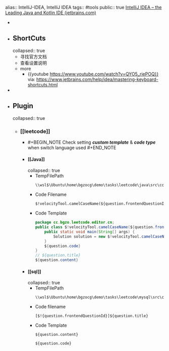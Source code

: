 alias:: IntelliJ-IDEA, IntelliJ IDEA
tags:: #tools
public:: true
[IntelliJ IDEA – the Leading Java and Kotlin IDE (jetbrains.com)](https://www.jetbrains.com/idea/)

-
- ## ShortCuts
  collapsed:: true
  - 寻找官方文档
  - 查看设置说明
  - more
    - {{youtube https://www.youtube.com/watch?v=QYO5_riePOQ}}
      via: https://www.jetbrains.com/help/idea/mastering-keyboard-shortcuts.html
-
- ## Plugin
  collapsed:: true
  - ### [[leetcode]]
    - #+BEGIN_NOTE
      Check setting ***custom template*** & ***code type*** when switch language used
      #+END_NOTE
    - #### [[Java]]
      collapsed:: true
      - TempFilePath
        ```
        \\wsl$\Ubuntu\home\bgzocg\demo\tasks\leetcode\java\src\cc\bgzo
        ```
      - Code Filename
        ```
        $!velocityTool.camelCaseName(${question.frontendQuestionId})$!velocityTool.camelCaseName(${question.title})
        ```
      - Code Template
        ```java
        package cc.bgzo.leetcode.editor.cn;
        public class $!velocityTool.camelCaseName(${question.frontendQuestionId})$!velocityTool.camelCaseName(${question.title}){
            public static void main(String[] args) {
                Solution solution = new $!velocityTool.camelCaseName(${question.frontendQuestionId})$!velocityTool.camelCaseName(${question.title})().new Solution();
            }
            ${question.code}
        }
        // ${question.title}
        ${question.content}
        ```
    - #### [[sql]]
      collapsed:: true
      - TempFilePath
        ```
        \\wsl$\Ubuntu\home\bgzocg\demo\tasks\leetcode\mysql\src\cc\bgzo
        ```
      - Code filename
        ```
        [$!{question.frontendQuestionId}]${question.title}
        ```
      - Code Template
        ```
        ${question.content}
        
        ${question.code}
        ```